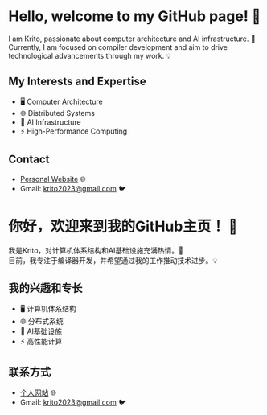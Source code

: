 # Hello, welcome to my GitHub page! 👋

I am Krito, passionate about computer architecture and AI infrastructure. 🚀   
Currently, I am focused on compiler development and aim to drive technological advancements through my work. 💡

## My Interests and Expertise
- 🖥️ Computer Architecture
- 🌐 Distributed Systems
- 🤖 AI Infrastructure
- ⚡ High-Performance Computing

## Contact
- [Personal Website](https://krito2023.com/) 🌐
- Gmail: krito2023@gmail.com 🐦

# 你好，欢迎来到我的GitHub主页！ 👋

我是Krito，对计算机体系结构和AI基础设施充满热情。🚀   
目前，我专注于编译器开发，并希望通过我的工作推动技术进步。💡

## 我的兴趣和专长
- 🖥️ 计算机体系结构
- 🌐 分布式系统
- 🤖 AI基础设施
- ⚡ 高性能计算

## 联系方式
- [个人网站](https://krito2023.com/) 🌐
- Gmail: krito2023@gmail.com 🐦
